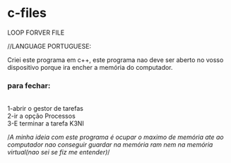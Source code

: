 # c-files
LOOP FORVER FILE

//LANGUAGE PORTUGUESE:

Criei este programa em c++, este programa nao deve ser aberto no vosso dispositivo porque ira encher a memória do computador.

<h3>para fechar:</h3><br>
  1-abrir o gestor de tarefas<br>
  2-ir a opção Processos<br>
  3-E terminar a tarefa K3NI<br>

/*A minha ideia com este programa é ocupar o maximo de memória ate ao computador nao conseguir guardar na memória ram nem na memória virtual(nao sei se fiz me entender)*/
